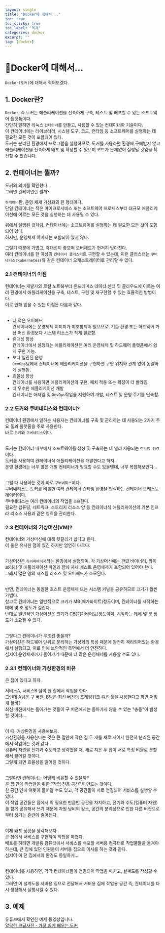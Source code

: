 ```yaml
---
layout: single
title: "Docker에 대해서..."
toc: true
toc_sticky: true
toc_label: "목차"
categories: docker
excerpt: ""
tag: [docker]
---
```


# 📘Docker에 대해서...
`Docker(도커)`에 대해서 적어보겠다.  

## 1. Docker란?
`Docker`, 즉 도커는 애플리케이션을 신속하게 구축, 테스트 및 배포할 수 있는 소프트웨어 플랫폼이다.  
간단히 말하면 리눅스 `컨테이너`를 만들고, 사용할 수 있는 컨테이너화 기술이다.  
이 컨테이너에는 라이브러리, 시스템 도구, 코드, 런타임 등 소프트웨어를 실행하는 데 필요한 모든 것이 포함되어 있다.  
도커는 분리된 환경에서 프로그램을 실행하므로, 도커를 사용하면 환경에 구애받지 않고 애플리케이션을 신속하게 배포 및 확장할 수 있으며 코드가 문제없이 실행될 것임을 확신할 수 있습니다.  

## 2. 컨테이너는 뭘까?
도커의 의미를 확인했다.  
그러면 컨테이넌란 뭘까?  

`컨테이너`란, 운영 체제 가상화의 한 형태이다.  
단일 컨테이너는 작은 마이크로서비스 또는 소프트웨어 프로세스부터 대규모 애플리케이션에 이르는 모든 것을 실행하는 데 사용될 수 있다.  

위에서 설명된 것처럼, 컨테이너에는 소프트웨어를 실행하는 데 필요한 모든 것이 포함되어 있다.  
하지만, 운영체제 이미지는 포함되어 있지 않다.  

그렇기 때문에 가볍고, 휴대성이 좋으며 오버헤드가 현저히 낮아진다.  
여러 컨테이너를 한 이상의 `컨테이너 클러스터`로 구현할 수 있는데, 이런 클러스터는 `쿠버네티스(Kubernetes)`와 같은 컨테이너 오케스트레이터로 관리할 수 있다.  


### 2.1 컨테이너의 이점
컨테이너는 개발자의 로컬 노트북부터 온프레미스 데이터 센터 및 클라우드에 이르는 여러 환경에서 애플리케이션을 구축, 테스트, 구현 및 재구현할 수 있는 효율적인 방법이다.  
이로 인해 얻을 수 있는 이점은 다음과 같다.  
<br>

- 더 적은 오버헤드  
  컨테이너에는 운영체제 이미지가 미포함되어 있으므로, 기존 환경 또는 하드웨어 가상 머신 환경보다 시스템 리소스가 적게 필요함.
- 휴대성 향상  
  컨테이너에서 실행되는 애플리케이션은 여러 운영체제 및 하드웨어 플랫폼에서 쉽게 구현 가능.
- 보다 일관된 운영  
  `DevOps`팀에서 컨테이너에 애플리케이션을 구현하면 구현 위치와 관계 없이 동일하게 실행됨.
- 효율성 향상  
  컨테이너를 사용하면 애플리케이션의 구현, 패치 적용 또는 확장이 더 빨라짐
- 더 우수한 애플리케이션 개발  
  컨테이너는 애자일 및 `DevOps`작업을 지원하여 개발, 테스트 및 운영 주기를 단축함.

### 2.2 도커와 쿠버네티스와 컨테이너?
컨테이너 환경에서 일하는 사용자는 컨테이너를 구축 및 관리하는 데 사용되는 2가지 주요 툴과 플랫폼을 주로 사용한다.  
바로 `도커`와 `쿠버네티스`이다.  
<br>

도커는 컨테이너 내부에서 소프트웨어를 생성 및 구축하는 데 널리 사용되는 `런타임 환경`이다.  
도커를 사용하여 컨테이너식 애플리케이션을 개발한다고 하자.  
운영 환경에는 너무 많은 개별 컨테이너가 필요할 수도 있을텐데, 너무 복잡해보인다...  
<br>

그럴 때 사용하는 것이 바로 `쿠버네티스`이다.  
쿠버네티스는 도커를 비롯한 여러 컨테이너 런타임 환경을 인식하는 컨테이너 오케스트레이터이다.  
쿠버네티스는 여러 컨테이너의 작업을 `조율`한다.  
필요한 컴퓨팅, 네트워크, 스토리지 리소스 양 등 컨테이너식 애플리케이션의 기본 인프라 리소스 사용과 같은 영역을 관리한다.  

### 2.3 컨테이너와 가상머신(VM)?
컨테이너와 가상머신에 대해 헷갈리기 쉽다고 한다.  
이 둘은 유사한 점이 있긴 하지만 엄연히 다르다.  
<br>

가상머신은 `하이퍼바이저`라는 환경에서 실행되며, 각 가상머신에는 관련 바이너리, 라이브러리 및 애플리케이션 파일과 함께 자체 게스트 운영체제가 포함되어 있어야 한다.  
그래서 많은 양의 시스템 리소스 및 오버헤드가 소모된다.  
<br>

반면, 컨테이너는 동일한 호스트 운영체제 또는 시스템 커널을 공유하므로 크기가 훨씬 가볍다.  
참고로 컨테이너는 일반적으로 크키가 MB(메가바이트)정도이며, 컨테이너를 시작하는 데에 몇 초 정도가 걸린다.  
반대로 일반적인 가상머신은 크기가 GB(기가바이트)정도이며, 시작하는 데에 몇 분 정도가 소요될 수 있다.  
<br>

그렇다고 컨테이너가 무조건 좋을까?  
가상머신은 하드웨어 단위로 분리하는 가상화의 특성 때문에 완전히 격리되어있는 환경에서 실행되고, 이로 인해 보안적인 측면에서 더 안전하다.  
심지어 운영체제까지 들어가기 때문에 더 많은 운영체제를 사용할 수도 있다.

### 2.3.1 컨테이너와 가상환경의 비유
큰 집이 있다고 하자.  

서비스A, 서비스B 팀이 한 집에서 작업을 한다.  
그런데 A팀은 구 버전, B팀은 최신 버전의 프레임워크 혹은 툴을 사용한다고 하면 어떻게 될까?  
최신 버전에서는 돌아가는 것들이 구 버전에서는 돌아가지 않을 수 있는 "충돌"이 발생할 것이다...  
<br>

이 때, 가상환경을 사용해보자.  
가상환경을 사용한다는 것은 큰 집안에 작은 집 두 개를 새로 지어서 완전히 분리된 공간에서 작업하는 것과 같다.  
컴퓨터 자원을 전기와 수도라고 생각했을 때, 새로 지은 두 집이 서로 특정 비율로 분할해서 끌어갈 것이다.  
그렇게 되면 효율성을 떨어질 것이다.  
<br>

그렇다면 컨테이너는 어떻게 비유할 수 있을까?  
큰 집 안에 작업만을 위한 "작업 전용 공간"을 만드는 것이다.  
한 공간 안에 여럿이 들어갈 수도 있고, 각 공간들이 서로 연결되어 서비스를 실행할 수 있다.  
이 작업 공간들은 집에서 딱 필요한 만큼만 공간을 차지하고, 전기와 수도(컴퓨터 자원)를 함께 공유해서 쓰기 때문에 자원 낭비의 감소, 공간의 분리성으로 인한 다른 버전으로부터 생기는 혼란이 줄어든다.  
<br>

이제 배포 상황을 생각해보자.  
큰 집에서 서비스를 구현하여 작업을 마쳤다.  
배포를 하려면 개발용 컴퓨터에서 서비스를 배포할 서버용 컴퓨터로 작업물들을 옮겨야하는데, 큰 집에 있던 인원들이 서버용 집으로 이사를 하는 것과 같다.  
심지어 이 전 집에서의 환경도 동일하게...  
<br>

컨테이너를 사용하면, 각각 컨테이너들이 연결되어 작업을 마치고, 설계도를 작성할 수 있다.  
그러면 이 설계도를 서버용 집으로 전달해서 서버용 집에 작업용 공간 즉, 컨테이너를 다시 생성해서 실행시킬 수 있다.

## 3. 예제
유튜브에서 확인한 예제 동영상입니다.  
[얄팍한 코딩사전 - 가장 쉽게 배우는 도커](https://www.youtube.com/watch?v=hWPv9LMlme8&t=439s)